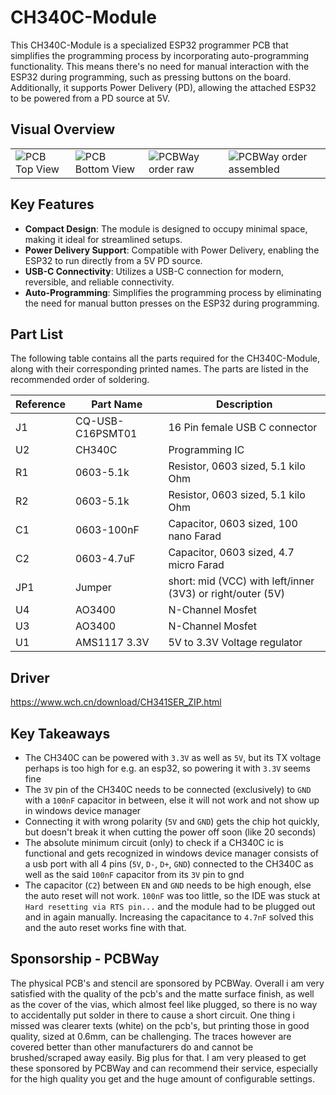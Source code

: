 # CH340C-Module

This CH340C-Module is a specialized ESP32 programmer PCB that simplifies the programming process by incorporating auto-programming functionality. This means there's no need for manual interaction with the ESP32 during programming, such as pressing buttons on the board. Additionally, it supports Power Delivery (PD), allowing the attached ESP32 to be powered from a PD source at 5V.

## Visual Overview

<table>
  <tr>
    <td>
      <img src="https://github.com/DoganM95/CH340C-Pcb/assets/38842553/930e5172-5bf8-4496-964e-156199e865cc" alt="PCB Top View"/>
    </td>
    <td>
      <img src="https://github.com/DoganM95/CH340C-Pcb/assets/38842553/0f2f7af0-e23c-419c-b916-a81f3ad52a0a" alt="PCB Bottom View"/>
    </td>
    <td>
      <img src="https://github.com/DoganM95/CH340C-Pcb/assets/38842553/9860365b-ce62-4cc8-a7cd-dd0f03e665b5" alt="PCBWay order raw"/>
    </td>
    <td>
      <img src="https://github.com/DoganM95/CH340C-Pcb/assets/38842553/d23bb2a4-6924-4b47-8242-443eb76528bd" alt="PCBWay order assembled"/>
    </td>
  </tr>
</table>

## Key Features

- **Compact Design**: The module is designed to occupy minimal space, making it ideal for streamlined setups.
- **Power Delivery Support**: Compatible with Power Delivery, enabling the ESP32 to run directly from a 5V PD source.
- **USB-C Connectivity**: Utilizes a USB-C connection for modern, reversible, and reliable connectivity.
- **Auto-Programming**: Simplifies the programming process by eliminating the need for manual button presses on the ESP32 during programming.

## Part List

The following table contains all the parts required for the CH340C-Module, along with their corresponding printed names. The parts are listed in the recommended order of soldering.

| Reference | Part Name               | Description                           |
|-----------|-------------------------|---------------------------------------|
| J1        | CQ-USB-C16PSMT01        | 16 Pin female USB C connector         |
| U2        | CH340C                  | Programming IC                        |
| R1        | 0603-5.1k               | Resistor, 0603 sized, 5.1 kilo Ohm    |
| R2        | 0603-5.1k               | Resistor, 0603 sized, 5.1 kilo Ohm    |
| C1        | 0603-100nF              | Capacitor, 0603 sized, 100 nano Farad |
| C2        | 0603-4.7uF              | Capacitor, 0603 sized, 4.7 micro Farad |
| JP1       | Jumper                  | short: mid (VCC) with left/inner (3V3) or right/outer (5V)|
| U4        | AO3400                  | N-Channel Mosfet                      |
| U3        | AO3400                  | N-Channel Mosfet                      |
| U1        | AMS1117 3.3V            | 5V to 3.3V Voltage regulator          |

## Driver
https://www.wch.cn/download/CH341SER_ZIP.html

## Key Takeaways
- The CH340C can be powered with `3.3V` as well as `5V`, but its TX voltage perhaps is too high for e.g. an esp32, so powering it with `3.3V` seems fine
- The `3V` pin of the CH340C needs to be connected (exclusively) to `GND` with a `100nF` capacitor in between, else it will not work and not show up in windows device manager
- Connecting it with wrong polarity (`5V` and `GND`) gets the chip hot quickly, but doesn't break it when cutting the power off soon (like 20 seconds)
- The absolute minimum circuit (only) to check if a CH340C ic is functional and gets recognized in windows device manager consists of a usb port with all 4 pins (`5V`, `D-`, `D+`, `GND`) connected to the CH340C as well as the said `100nF` capacitor from its `3V` pin to gnd
- The capacitor (`C2`) between `EN` and `GND` needs to be high enough, else the auto reset will not work. `100nF` was too little, so the IDE was stuck at `Hard resetting via RTS pin...` and the module had to be plugged out and in again manually. Increasing the capacitance to `4.7nF` solved this and the auto reset works fine with that.

## Sponsorship - PCBWay
The physical PCB's and stencil are sponsored by PCBWay. Overall i am very satisfied with the quality of the pcb's and the matte surface finish, as well as the cover of the vias, which almost feel like plugged, so there is no way to accidentally put solder in there to cause a short circuit. One thing i missed was clearer texts (white) on the pcb's, but printing those in good quality, sized at 0.6mm, can be challenging. The traces however are covered better than other manufacturers do and cannot be brushed/scraped away easily. Big plus for that. I am very pleased to get these sponsored by PCBWay and can recommend their service, especially for the high quality you get and the huge amount of configurable settings.  
